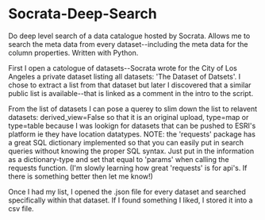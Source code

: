 # Socrata-Deep-Search
Do deep level search of a data catalogue hosted by Socrata. Allows me to search the meta data from every dataset--including the meta data for the column properties. Written with Python. 

First I open a catologue of datasets--Socrata wrote for the City of Los Angeles a private dataset listing all datasets: 'The Dataset of Datsets'. I chose to extract a list from that dataset but later I discovered that a similar public list is available--that is linked as a comment in the intro to the script.

From the list of datasets I can pose a querey to slim down the list to relavent datasets: derived_view=False so that it is an original upload, type=map or type=table because I was lookign for datasets that can be pushed to ESRI's platform ie they have location datatypes.
NOTE: the 'requests' package has a great SQL dictionary implemented so that you can easily put in search queries without knowing the proper SQL syntax. Just put in the information as a dictionary-type and set that equal to 'params' when calling the requests function. (I'm slowly learning how great 'requests' is for api's. If there is something better then let me know!)

Once I had my list, I opened the .json file for every dataset and searched specifically within that dataset. If I found something I liked, I stored it into a csv file.
